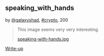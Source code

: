 ## speaking_with_hands
by [@galaxyshad](https://github.com/galaxyshad), [#crypto](/README.md#crypto), 200

> This image seems very very interesting.  
>  
> [speaking-with-hands.jpg](speaking-with-hands.jpg)  

[Write-up](speaking_with_hands.pdf)